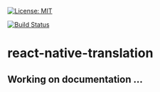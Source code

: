 [![License: MIT](https://img.shields.io/badge/License-MIT-yellow.svg)](https://opensource.org/licenses/MIT)

[![Build Status](https://travis-ci.com/Exorth98/react-native-translation.svg?branch=master)](https://travis-ci.com/Exorth98/react-native-translation)

# react-native-translation

## Working on documentation ...
